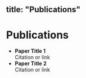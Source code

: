 title: "Publications"
---
# Publications

- **Paper Title 1**  
  Citation or link  
- **Paper Title 2**  
  Citation or link  

